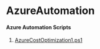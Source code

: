 # AzureAutomation
<h4>Azure Automation Scripts </h4>
<ol>
  <li><a href="AzureCostOptimization1.ps1">AzureCostOptimization1.ps1</a></li>
</ol>
